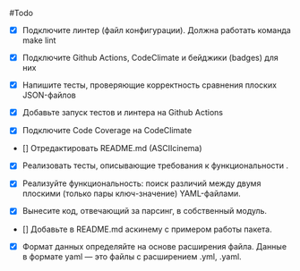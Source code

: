 #Todo
- [x] Подключите линтер (файл конфигурации). Должна работать команда make lint

- [x] Подключите Github Actions, CodeClimate и бейджики (badges) для них

- [x] Напишите тесты, проверяющие корректность сравнения плоских JSON-файлов

- [x] Добавьте запуск тестов и линтера на Github Actions

- [x] Подключите Code Coverage на CodeClimate

- [] Отредактировать README.md (ASCIIcinema)

- [x] Реализовать тесты, описывающие требования к функциональности .

- [x] Реализуйте функциональность: поиск различий между двумя плоскими (только пары ключ-значение) YAML-файлами.

- [x] Вынесите код, отвечающий за парсинг, в собственный модуль.

- [] Добавьте в README.md аскинему с примером работы пакета.

- [x] Формат данных определяйте на основе расширения файла. Данные в формате yaml — это файлы с расширением .yml, .yaml.
